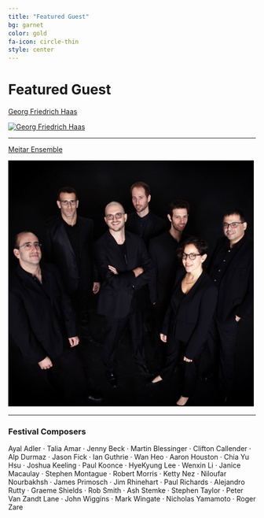 ```yaml
---
title: "Featured Guest"
bg: garnet
color: gold
fa-icon: circle-thin
style: center
---
```


# Featured Guest

[Georg Friedrich Haas][Haas]<br>

<a href="http://www.georgfriedrichhaas.com/"><img src="http://www.georgfriedrichhaas.com/dv/wp-content/uploads/2017/07/haas-2.jpg" alt="Georg Friedrich Haas" width="500"></a>

---------------------------------------

[Meitar Ensemble][Meitar]

<a href="http://www.meitar.net/"><img src="/img/Meitar.jpg" alt="Meitar Ensemble" width="500"></a>

---------------------------------------

### Festival Composers
Ayal Adler ·
Talia Amar ·
Jenny Beck ·
Martin Blessinger ·
Clifton Callender ·
Alp Durmaz ·
Jason Fick ·
Ian Guthrie ·
Wan Heo ·
Aaron Houston ·
Chia Yu Hsu ·
Joshua Keeling ·
Paul Koonce ·
HyeKyung Lee ·
Wenxin Li ·
Janice Macaulay ·
Stephen Montague ·
Robert Morris ·
Ketty Nez ·
Niloufar Nourbakhsh ·
James Primosch ·
Jim Rhinehart ·
Paul Richards ·
Alejandro Rutty ·
Graeme Shields ·
Rob Smith ·
Ash Stemke ·
Stephen Taylor ·
Peter Van Zandt Lane ·
John Wiggins ·
Mark Wingate ·
Nicholas Yamamoto ·
Roger Zare

[Haas]: http://www.georgfriedrichhaas.com/
[Meitar]: http://www.meitar.net/